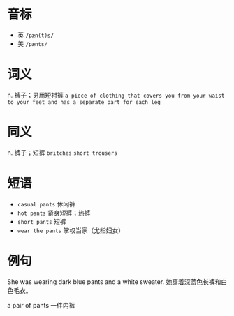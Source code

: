 # 音标

- 英 `/pæn(t)s/`
- 美 `/pænts/`

# 词义

n. 裤子；男用短衬裤
`a piece of clothing that covers you from your waist to your feet and has a separate part for each leg`

# 同义

n. 裤子；短裤
`britches` `short trousers`

# 短语

- `casual pants` 休闲裤
- `hot pants` 紧身短裤；热裤
- `short pants` 短裤
- `wear the pants` 掌权当家（尤指妇女）

# 例句

She was wearing dark blue pants and a white sweater.
她穿着深蓝色长裤和白色毛衣。

a pair of pants
一件内裤


